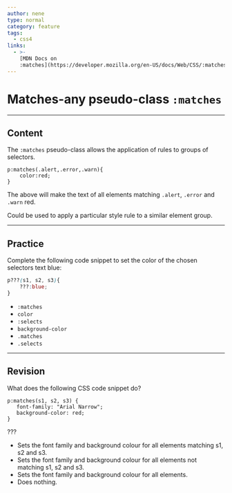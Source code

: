 ```yaml
---
author: nene
type: normal
category: feature
tags:
  - css4
links:
  - >-
    [MDN Docs on
    :matches](https://developer.mozilla.org/en-US/docs/Web/CSS/:matches){documentation}
---
```


# Matches-any pseudo-class `:matches`


---

## Content

The `:matches` pseudo-class allows the application of rules to groups of selectors.

```plain-text
p:matches(.alert,.error,.warn){
    color:red;
}
```

The above will make the text of all elements matching `.alert`, `.error` and `.warn` red.

Could be used to apply a particular style rule to a similar element group.


---

## Practice

Complete the following code snippet to set the color of the chosen selectors text blue:

```css
p???(s1, s2, s3){
    ???:blue;
}
```

- `:matches`
- `color`
- `:selects`
- `background-color`
- `.matches`
- `.selects`


---

## Revision

What does the following CSS code snippet do?

```plain-text
p:matches(s1, s2, s3) {
   font-family: "Arial Narrow";
   background-color: red;
}
```

???

- Sets the font family and background colour for all elements matching s1, s2 and s3.
- Sets the font family and background colour for all elements not matching s1, s2 and s3.
- Sets the font family and background colour for all elements.
- Does nothing.
 
